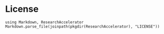 # License

```@eval
using Markdown, ResearchAccelerator
Markdown.parse_file(joinpath(pkgdir(ResearchAccelerator), "LICENSE"))
```